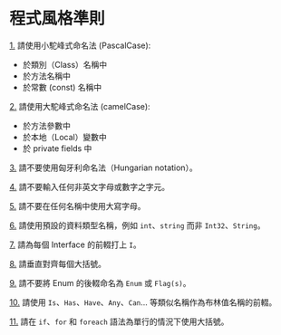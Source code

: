 # 程式風格準則

[1.](#1) 請使用小駝峰式命名法 (PascalCase):
- 於類別（Class）名稱中
- 於方法名稱中
- 於常數 (const) 名稱中

[2.](#2) 請使用大駝峰式命名法 (camelCase):
- 於方法參數中
- 於本地（Local）變數中
- 於 private fields 中

[3.](#3) 請不要使用匈牙利命名法（Hungarian notation）。

[4.](#4) 請不要輸入任何非英文字母或數字之字元。

[5.](#5) 請不要在任何名稱中使用大寫字母。

[6.](#6) 請使用預設的資料類型名稱，例如 `int`、`string` 而非 `Int32`、`String`。

[7.](#7) 請為每個 Interface 的前輟打上 `I`。

[8.](#8) 請垂直對齊每個大括號。

[9.](#9) 請不要將 Enum 的後輟命名為 `Enum` 或 `Flag(s)`。

[10.](#10) 請使用 `Is`、`Has`、`Have`、`Any`、`Can`... 等類似名稱作為布林值名稱的前輟。

[11.](#11) 請在 `if`、`for` 和 `foreach` 語法為單行的情況下使用大括號。

